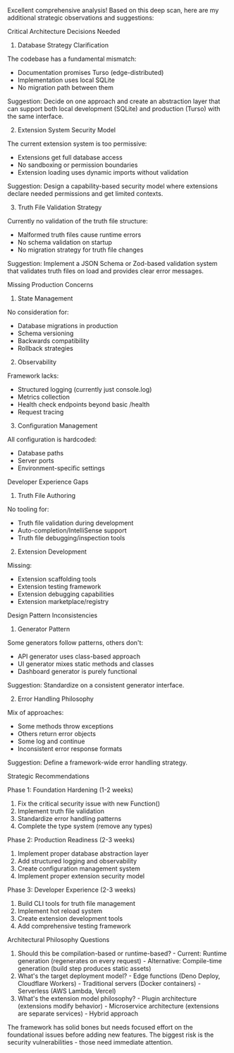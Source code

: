 Excellent comprehensive analysis! Based on this deep scan, here are my additional
  strategic observations and suggestions:

  Critical Architecture Decisions Needed

  1. Database Strategy Clarification

  The codebase has a fundamental mismatch:
  - Documentation promises Turso (edge-distributed)
  - Implementation uses local SQLite
  - No migration path between them

  Suggestion: Decide on one approach and create an abstraction layer that can support
  both local development (SQLite) and production (Turso) with the same interface.

  2. Extension System Security Model

  The current extension system is too permissive:
  - Extensions get full database access
  - No sandboxing or permission boundaries
  - Extension loading uses dynamic imports without validation

  Suggestion: Design a capability-based security model where extensions declare needed
  permissions and get limited contexts.

  3. Truth File Validation Strategy

  Currently no validation of the truth file structure:
  - Malformed truth files cause runtime errors
  - No schema validation on startup
  - No migration strategy for truth file changes

  Suggestion: Implement a JSON Schema or Zod-based validation system that validates
  truth files on load and provides clear error messages.

  Missing Production Concerns

  1. State Management

  No consideration for:
  - Database migrations in production
  - Schema versioning
  - Backwards compatibility
  - Rollback strategies

  2. Observability

  Framework lacks:
  - Structured logging (currently just console.log)
  - Metrics collection
  - Health check endpoints beyond basic /health
  - Request tracing

  3. Configuration Management

  All configuration is hardcoded:
  - Database paths
  - Server ports
  - Environment-specific settings

  Developer Experience Gaps

  1. Truth File Authoring

  No tooling for:
  - Truth file validation during development
  - Auto-completion/IntelliSense support
  - Truth file debugging/inspection tools

  2. Extension Development

  Missing:
  - Extension scaffolding tools
  - Extension testing framework
  - Extension debugging capabilities
  - Extension marketplace/registry

  Design Pattern Inconsistencies

  1. Generator Pattern

  Some generators follow patterns, others don't:
  - API generator uses class-based approach
  - UI generator mixes static methods and classes
  - Dashboard generator is purely functional

  Suggestion: Standardize on a consistent generator interface.

  2. Error Handling Philosophy

  Mix of approaches:
  - Some methods throw exceptions
  - Others return error objects
  - Some log and continue
  - Inconsistent error response formats

  Suggestion: Define a framework-wide error handling strategy.

  Strategic Recommendations

  Phase 1: Foundation Hardening (1-2 weeks)

  1. Fix the critical security issue with new Function()
  2. Implement truth file validation
  3. Standardize error handling patterns
  4. Complete the type system (remove any types)

  Phase 2: Production Readiness (2-3 weeks)

  1. Implement proper database abstraction layer
  2. Add structured logging and observability
  3. Create configuration management system
  4. Implement proper extension security model

  Phase 3: Developer Experience (2-3 weeks)

  1. Build CLI tools for truth file management
  2. Implement hot reload system
  3. Create extension development tools
  4. Add comprehensive testing framework

  Architectural Philosophy Questions

  1. Should this be compilation-based or runtime-based?
    - Current: Runtime generation (regenerates on every request)
    - Alternative: Compile-time generation (build step produces static assets)
  2. What's the target deployment model?
    - Edge functions (Deno Deploy, Cloudflare Workers)
    - Traditional servers (Docker containers)
    - Serverless (AWS Lambda, Vercel)
  3. What's the extension model philosophy?
    - Plugin architecture (extensions modify behavior)
    - Microservice architecture (extensions are separate services)
    - Hybrid approach

  The framework has solid bones but needs focused effort on the foundational issues
  before adding new features. The biggest risk is the security vulnerabilities - those
  need immediate attention.